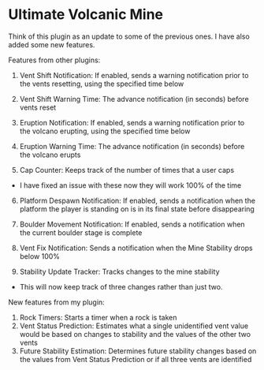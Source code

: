 # Ultimate Volcanic Mine
Think of this plugin as an update to some of the previous ones.
I have also added some new features.

Features from other plugins:

1) Vent Shift Notification:
If enabled, sends a warning notification prior to the vents resetting, using the specified time below

2) Vent Shift Warning Time:
   The advance notification (in seconds) before vents reset

3) Eruption Notification:
      If enabled, sends a warning notification prior to the volcano erupting, using the specified time below

4) Eruption Warning Time:
   The advance notification (in seconds) before the volcano erupts

5) Cap Counter: Keeps track of the number of times that a user caps

- I have fixed an issue with these now they will work 100% of the time 

6) Platform Despawn Notification:
   If enabled, sends a notification when the platform the player is standing on is in its final state before disappearing
   
7) Boulder Movement Notification: If enabled, sends a notification when the current boulder stage is complete

8) Vent Fix Notification: Sends a notification when the Mine Stability drops below 100%
9) Stability Update Tracker: Tracks changes to the mine stability

- This will now keep track of three changes rather than just two.

New features from my plugin:

1) Rock Timers: Starts a timer when a rock is taken
2) Vent Status Prediction: Estimates what a single unidentified vent value would be based on changes to
stability and the values of the other two vents
3) Future Stability Estimation: Determines future stability changes based on the values
from Vent Status Prediction or if all three vents are identified
